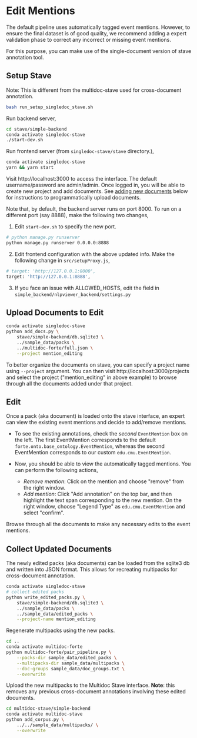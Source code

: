 # Edit Mentions

The default pipeline uses automatically tagged event mentions. However, to ensure the final dataset is of good quality, we recommend adding a expert validation phase to correct any incorrect or missing event mentions.

For this purpose, you can make use of the single-document version of stave annotation tool.

## Setup Stave

Note: This is different from the multidoc-stave used for cross-document annotation.

```bash
bash run_setup_singledoc_stave.sh
```

Run backend server,

```bash
cd stave/simple-backend
conda activate singledoc-stave
./start-dev.sh
```

Run frontend server (from `singledoc-stave/stave` directory.),

```bash
conda activate singledoc-stave
yarn && yarn start
```

Visit http://localhost:3000 to access the interface. The default username/password are admin/admin. Once logged in, you will be able to create new project and add documents. See [adding new documents](#upload_documents_to_edit) below for instructions to programmatically upload documents.

Note that, by default, the backend server runs on port 8000. To run on a different port (say 8888), make the following two changes,

1. Edit `start-dev.sh` to specify the new port.

```bash
# python manage.py runserver
python manage.py runserver 0.0.0.0:8888
```

2. Edit frontend configuration with the above updated info. Make the following change in `src/setupProxy.js`,

```python
# target: 'http://127.0.0.1:8000',
target: 'http://127.0.0.1:8888',
```

3. If you face an issue with ALLOWED_HOSTS, edit the field in `simple_backend/nlpviewer_backend/settings.py`

## Upload Documents to Edit

```bash
conda activate singledoc-stave
python add_docs.py \
    stave/simple-backend/db.sqlite3 \
    ../sample_data/packs \
    ../multidoc-forte/full.json \
    --project mention_editing
```

To better organize the documents on stave, you can specify a project name using `--project` argument. You can then visit http://localhost:3000/projects and select the project ("mention_editing" in above example) to browse through all the documents added under that project.

## Edit

Once a pack (aka document) is loaded onto the stave interface, an expert can view the existing event mentions and decide to add/remove mentions.

* To see the existing annotations, check the _second_ `EventMention` box on the left. The first EventMention corresponds to the default `forte.onto.base_ontology.EventMention`, whereas the second EventMention corresponds to our custom `edu.cmu.EventMention`.

* Now, you should be able to view the automatically tagged mentions. You can perform the following actions,

    - _Remove mention_: Click on the mention and choose "remove" from the right window.
    - _Add mention_: Click "Add annotation" on the top bar, and then highlight the text span corresponding to the new mention. On the right window, choose "Legend Type" as `edu.cmu.EventMention` and select "confirm".

Browse through all the documents to make any necessary edits to the event mentions.

## Collect Updated Documents

The newly edited packs (aka documents) can be loaded from the sqlite3 db and written into JSON format. This allows for recreating multipacks for cross-document annotation.

```bash
conda activate singledoc-stave
# collect edited packs
python write_edited_packs.py \
    stave/simple-backend/db.sqlite3 \
    ../sample_data/packs \
    ../sample_data/edited_packs \
    --project-name mention_editing
```

Regenerate multipacks using the new packs.

```bash
cd ..
conda activate multidoc-forte
python multidoc-forte/pair_pipeline.py \
    --packs-dir sample_data/edited_packs \
    --multipacks-dir sample_data/multipacks \
    --doc-groups sample_data/doc_groups.txt \
    --overwrite
```

Upload the new multipacks to the Multidoc Stave interface. **Note**: this removes any previous cross-document annotations involving these edited documents.

```bash
cd multidoc-stave/simple-backend
conda activate multidoc-stave
python add_corpus.py \
    ../../sample_data/multipacks/ \
    --overwrite
```
